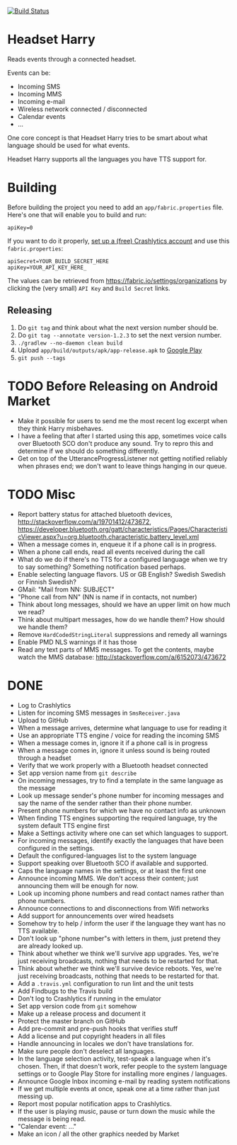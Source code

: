 [![Build Status](https://travis-ci.org/walles/headsetharry.svg?branch=master)](https://travis-ci.org/walles/headsetharry)

# Headset Harry
Reads events through a connected headset.

Events can be:
* Incoming SMS
* Incoming MMS
* Incoming e-mail
* Wireless network connected / disconnected
* Calendar events
* ...

One core concept is that Headset Harry tries to be smart about what
language should be used for what events.

Headset Harry supports all the languages you have TTS support for.

# Building
Before building the project you need to add an `app/fabric.properties`
file. Here's one that will enable you to build and run:
```
apiKey=0
```

If you want to do it properly, [set up a (free) Crashlytics
account](http://try.crashlytics.com/) and use this `fabric.properties`:
```
apiSecret=YOUR_BUILD_SECRET_HERE
apiKey=YOUR_API_KEY_HERE_
```
The values can be retrieved from https://fabric.io/settings/organizations
by clicking the (very small) `API Key` and `Build Secret` links.

## Releasing
1. Do ```git tag``` and think about what the next version number should be.
2. Do ```git tag --annotate version-1.2.3``` to set the next version number.
3. ```./gradlew --no-daemon clean build```
4. Upload ```app/build/outputs/apk/app-release.apk``` to
  [Google Play](https://play.google.com/apps/publish/)
5. ```git push --tags```

# TODO Before Releasing on Android Market
* Make it possible for users to send me the most recent log excerpt when
they think Harry misbehaves.
* I have a feeling that after I started using this app, sometimes voice
calls over Bluetooth SCO don't produce any sound. Try to repro this and
determine if we should do something differently.
* Get on top of the UtteranceProgressListener not getting notified
reliably when phrases end; we don't want to leave things hanging in our
queue.

# TODO Misc
* Report battery status for attached bluetooth devices,
http://stackoverflow.com/a/19701412/473672,
https://developer.bluetooth.org/gatt/characteristics/Pages/CharacteristicViewer.aspx?u=org.bluetooth.characteristic.battery_level.xml
* When a message comes in, enqueue it if a phone call is in progress.
* When a phone call ends, read all events received during the call
* What do we do if there's no TTS for a configured language when we try
to say something? Something notification based perhaps.
* Enable selecting language flavors. US or GB English? Swedish Swedish
or Finnish Swedish?
* GMail: "Mail from NN: SUBJECT"
* "Phone call from NN" (NN is name if in contacts, not number)
* Think about long messages, should we have an upper limit on how much
we read?
* Think about multipart messages, how do we handle them? How should we
handle them?
* Remove `HardCodedStringLiteral` suppressions and remedy all warnings
* Enable PMD NLS warnings if it has those
* Read any text parts of MMS messages. To get the contents, maybe watch
the MMS database: http://stackoverflow.com/a/6152073/473672

# DONE
* Log to Crashlytics
* Listen for incoming SMS messages in `SmsReceiver.java`
* Upload to GitHub
* When a message arrives, determine what language to use for reading it
* Use an appropriate TTS engine / voice for reading the incoming SMS
* When a message comes in, ignore it if a phone call is in progress
* When a message comes in, ignore it unless sound is being routed
through a headset
* Verify that we work properly with a Bluetooth headset connected
* Set app version name from `git describe`
* On incoming messages, try to find a template in the same language as
the message
* Look up message sender's phone number for incoming messages and say
the name of the sender rather than their phone number.
* Present phone numbers for which we have no contact info as unknown
* When finding TTS engines supporting the required language, try the
system default TTS engine first
* Make a Settings activity where one can set which languages to support.
* For incoming messages, identify exactly the languages that have been
configured in the settings.
* Default the configured-languages list to the system language
* Support speaking over Bluetooth SCO if available and supported.
* Caps the language names in the settings, or at least the first one
* Announce incoming MMS. We don't access their content; just announcing
them will be enough for now.
* Look up incoming phone numbers and read contact names rather than
phone numbers.
* Announce connections to and disconnections from Wifi networks
* Add support for announcements over wired headsets
* Somehow try to help / inform the user if the language they want has no
TTS available.
* Don't look up "phone number"s with letters in them, just pretend they
are already looked up.
* Think about whether we think we'll survive app upgrades. Yes, we're
just receiving broadcasts, nothing that needs to be restarted for that.
* Think about whether we think we'll survive device reboots. Yes, we're
just receiving broadcasts, nothing that needs to be restarted for that.
* Add a `.travis.yml` configuration to run lint and the unit tests
* Add Findbugs to the Travis build
* Don't log to Crashlytics if running in the emulator
* Set app version code from `git` somehow
* Make up a release process and document it
* Protect the master branch on GitHub
* Add pre-commit and pre-push hooks that verifies stuff
* Add a license and put copyright headers in all files
* Handle announcing in locales we don't have translations for.
* Make sure people don't deselect all languages.
* In the language selection activity, test-speak a language when it's
chosen. Then, if that doesn't work, refer people to the system language
settings or to Google Play Store for installing more engines /
languages.
* Announce Google Inbox incoming e-mail by reading system notifications
* If we get multiple events at once, speak one at a time rather than just
messing up.
* Report most popular notification apps to Crashlytics.
* If the user is playing music, pause or turn down the music while the
message is being read.
* "Calendar event: ..."
* Make an icon / all the other graphics needed by Market
